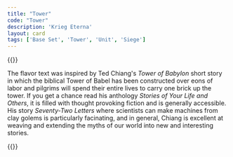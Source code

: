 ```yaml
---
title: "Tower"
code: "Tower"
description: 'Krieg Eterna'
layout: card
tags: ['Base Set', 'Tower', 'Unit', 'Siege']
---
```

{{<card-detail-page title="Tower" artwork="Italian Coast Scene with Ruined Tower by Thomas Cole (1838)">}}
<p>
The flavor text was inspired by Ted Chiang's <i>Tower of Babylon</i> short story in which the biblical Tower of Babel has been constructed over eons of labor and pilgrims will spend their entire lives to carry one brick up the tower. If you get a chance read his anthology <i>Stories of Your Life and Others</i>, it is filled with thought provoking fiction and is generally accessible. His story <i>Seventy-Two Letters</i> where scientists can make machines from clay golems is particularly facinating, and in general, Chiang is excellent at weaving and extending the myths of our world into new and interesting stories.
</p>
{{</card-detail-page>}}